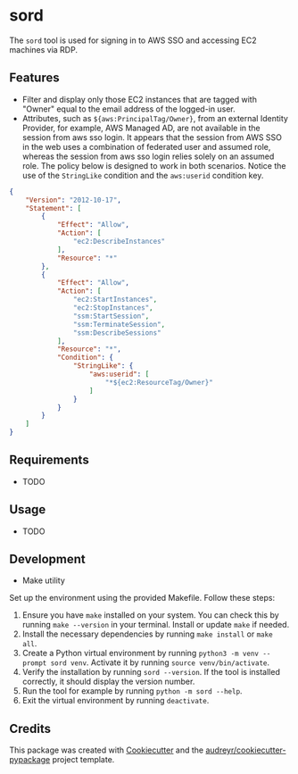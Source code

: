# sord

The `sord` tool is used for signing in to AWS SSO and accessing EC2 machines via RDP.

## Features

- Filter and display only those EC2 instances that are tagged with "Owner" equal to the email address of the logged-in user.
- Attributes, such as `${aws:PrincipalTag/Owner}`, from an external Identity Provider, for example, AWS Managed AD, are not available in the session from aws sso login. It appears that the session from AWS SSO in the web uses a combination of federated user and assumed role, whereas the session from aws sso login relies solely on an assumed role. The policy below is designed to work in both scenarios. Notice the use of the `StringLike` condition and the `aws:userid` condition key.

```json
{
    "Version": "2012-10-17",
    "Statement": [
        {
            "Effect": "Allow",
            "Action": [
                "ec2:DescribeInstances"
            ],
            "Resource": "*"
        },
        {
            "Effect": "Allow",
            "Action": [
                "ec2:StartInstances",
                "ec2:StopInstances",
                "ssm:StartSession",
                "ssm:TerminateSession",
                "ssm:DescribeSessions"
            ],
            "Resource": "*",
            "Condition": {
                "StringLike": {
                    "aws:userid": [
                        "*${ec2:ResourceTag/Owner}"
                    ]
                }
            }
        }
    ]
}
```

## Requirements

- TODO

## Usage

- TODO

## Development

- Make utility

Set up the environment using the provided Makefile. Follow these steps:

1. Ensure you have `make` installed on your system. You can check this by running `make --version` in your terminal. Install or update `make` if needed.
2. Install the necessary dependencies by running `make install` or `make all`.
3. Create a Python virtual environment by running `python3 -m venv --prompt sord venv`. Activate it by running `source venv/bin/activate`.
4. Verify the installation by running `sord --version`. If the tool is installed correctly, it should display the version number.
5. Run the tool for example by running `python -m sord --help`.
6. Exit the virtual environment by running `deactivate`.

## Credits

This package was created with [Cookiecutter](https://github.com/audreyr/cookiecutter) and the [audreyr/cookiecutter-pypackage](https://github.com/audreyr/cookiecutter-pypackage) project template.
